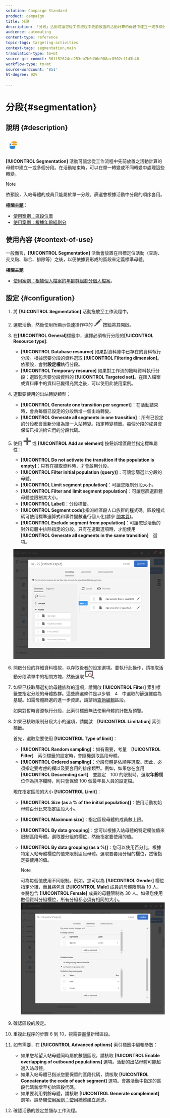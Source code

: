 ```yaml
---
solution: Campaign Standard
product: campaign
title: 分段
description: 「分段」活動可讓您從工作流程中先前放置的活動計算的母體中建立一或多個分段。
audience: automating
content-type: reference
topic-tags: targeting-activities
context-tags: segmentation,main
translation-type: tm+mt
source-git-commit: 501f52624ce253eb7b0d36d908ac8502cf1d3b48
workflow-type: tm+mt
source-wordcount: '851'
ht-degree: 92%

---
```



# 分段{#segmentation}

## 說明 {#description}

![](assets/segmentation.png)

**[!UICONTROL Segmentation]** 活動可讓您從工作流程中先前放置之活動計算的母體中建立一或多個分段。在活動結束時，可以在單一轉變或不同轉變中處理這些轉變。

>[!NOTE]
>
>依預設，入站母體的成員只能屬於單一分段。篩選會根據活動中分段的順序套用。

**相關主題：**
* [使用案例：區段位置](../../automating/using/workflow-segmentation-location.md)
* [使用案例：根據年齡組劃分](../../automating/using/segmentation-age-groups.md)

## 使用內容 {#context-of-use}

一般而言，**[!UICONTROL Segmentation]** 活動會放置在目標定位活動（查詢、交叉點、聯合、排除等）之後，以便依據要形成的區段來定義標準母體。

**相關主題**

* [使用案例：根據個人檔案的年齡群組劃分個人檔案](../../automating/using/segmentation-age-groups.md)。

## 設定 {#configuration}

1. 將 **[!UICONTROL Segmentation]** 活動拖放至工作流程中。
1. 選取活動，然後使用所顯示快速操作中的 ![](assets/edit_darkgrey-24px.png) 按鈕將其開啟。
1. 在&#x200B;**[!UICONTROL General]**&#x200B;標籤中，選擇必須執行分段的&#x200B;**[!UICONTROL Resource type]**:

   * **[!UICONTROL Database resource]** 如果對資料庫中已存在的資料執行分段。根據您要分段的資料選取 **[!UICONTROL Filtering dimension]**。依預設，會對&#x200B;**設定檔**&#x200B;執行分段。
   * **[!UICONTROL Temporary resource]** 如果對工作流的臨時資料執行分段：選取包含要分段資料的 **[!UICONTROL Targeted set]**。在匯入檔案或資料庫中的資料已變得充實之後，可以使用此使用案例。

1. 選取要使用的出站轉變類型：

   * **[!UICONTROL Generate one transition per segment]**：在活動結束時，會為每個已設定的分段新增一個出站轉變。
   * **[!UICONTROL Generate all segments in one transition]**：所有已設定的分段都會重新分組為單一入站轉變。指定轉變標籤。每個分段的成員會保留已指派給它們的分段代碼。

1. 使用 ![](assets/add_darkgrey-24px.png) 或 **[!UICONTROL Add an element]** 按鈕新增區段並指定標準屬性：

   * **[!UICONTROL Do not activate the transition if the population is empty]**：只有在擷取資料時，才會啟用分段。
   * **[!UICONTROL Filter initial population (query)]**：可讓您篩選此分段的母體。
   * **[!UICONTROL Limit segment population]**：可讓您限制分段大小。
   * **[!UICONTROL Filter and limit segment population]**：可讓您篩選群體母體並限制其大小。
   * **[!UICONTROL Label]**：分段標籤。
   * **[!UICONTROL Segment code]**:指派給區段人口族群的程式碼。區段程式碼可使用標準運算式和事件變數進行個人化(請參 [閱本頁](../../automating/using/customizing-workflow-external-parameters.md))。
   * **[!UICONTROL Exclude segment from population]**：可讓您從活動的對外母體中排除指定的分段。只有在選取選項時，才能使用　**[!UICONTROL Generate all segments in the same transition]**　選項。

   ![](assets/wkf_segment_new_segment.png)

1. 開啟分段的詳細資料檢視，以存取後者的設定選項。要執行此操作，請核取活動分段清單中的相關方塊，然後選取 ![](assets/wkf_segment_parameters_24px.png)。
1. 如果已核取篩選初始母體族群的選項，請開啟 **[!UICONTROL Filter]** 索引標籤並指定分段的母體族群。這些篩選條件是以步驟　4　中選取的篩選維度為基礎。如需母體篩選的進一步資訊，請諮詢[查詢編輯](../../automating/using/editing-queries.md)區段。

   如果對暫時資源執行分段，此索引標籤無法使用母體的計數及預覽。

1. 如果已核取限制分段大小的選項，請開啟　**[!UICONTROL Limitation]** 索引標籤。

   首先，選取您要使用 **[!UICONTROL Type of limit]**：

   * **[!UICONTROL Random sampling]**：如有需要，考量　**[!UICONTROL Filter]**　索引標籤的設定時，會隨機選取區段母體。
   * **[!UICONTROL Ordered sampling]**：分段母體是依順序選取。因此，必須指定要考慮的欄以及要套用的排序類型。例如，如果您在套用　**[!UICONTROL Descending sort]**　並設定　100 的限制時，選取&#x200B;**年齡**&#x200B;欄位作為排序欄時，則只會保留 100 個最年長人員的設定檔。

   現在指定區段的大小 **[!UICONTROL Limit]**：

   * **[!UICONTROL Size (as a % of the initial population)]**：使用活動初始母體百分比來指定區段大小。
   * **[!UICONTROL Maximum size]**：指定區段母體的成員數上限。
   * **[!UICONTROL By data grouping]**：您可以根據入站母體的特定欄位值來限制區段母體。選取要分組的欄位，然後指定要使用的值。
   * **[!UICONTROL By data grouping (as a %)]**：您可以使用百分比，根據特定入站母體欄位的值來限制區段母體。選取要套用分組的欄位，然後指定要使用的值。

      >[!NOTE]
      >
      >可為每個值使用不同限制。例如，您可以為 **[!UICONTROL Gender]** 欄位指定分組，而且將包含 **[!UICONTROL Male]** 成員的母體限制為 10 人，並將包含 **[!UICONTROL Female]** 成員的母體限制為 30 人。如果您使用數個資料分組欄位，所有分組都必須有相同的大小。
   ![](assets/wkf_segment_limit_by_grouping.png)

1. 確認區段的設定。
1. 重複此程序的步驟 6 到 10，視需要盡量新增區段。
1. 如有需要，在 **[!UICONTROL Advanced options]** 索引標籤中編輯參數：

   * 如果您希望入站母體同時屬於數個區段，請核取 **[!UICONTROL Enable overlapping of outbound populations]** 選項。活動的出站母體可能超過入站母體。
   * 如果入站母體已指派您要保留的區段代碼，請核取 **[!UICONTROL Concatenate the code of each segment]** 選項。會將活動中指定的區段代碼新增至初始區段代碼。
   * 如果要利用剩餘母體，請核取 **[!UICONTROL Generate complement]** 選項。請參閱[使用案例：使用補體](../../automating/using/workflow-created-query-with-complement.md)建立遞送。

1. 確認活動的設定並儲存工作流程。
